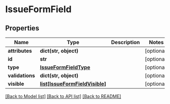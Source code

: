 # IssueFormField

## Properties
Name | Type | Description | Notes
------------ | ------------- | ------------- | -------------
**attributes** | **dict(str, object)** |  | [optional] 
**id** | **str** |  | [optional] 
**type** | [**IssueFormFieldType**](IssueFormFieldType.md) |  | [optional] 
**validations** | **dict(str, object)** |  | [optional] 
**visible** | [**list[IssueFormFieldVisible]**](IssueFormFieldVisible.md) |  | [optional] 

[[Back to Model list]](../README.md#documentation-for-models) [[Back to API list]](../README.md#documentation-for-api-endpoints) [[Back to README]](../README.md)


